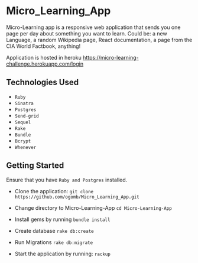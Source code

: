 # Micro_Learning_App
Micro-Learning app is a responsive web application that sends you one page per day about something you want to learn. Could be: a new Language, a random Wikipedia page, React documentation, a page from the CIA World Factbook, anything!

Application is hosted in heroku https://micro-learning-challenge.herokuapp.com/login

## Technologies Used
- `Ruby`
- `Sinatra`
- `Postgres`
- `Send-grid`
- `Sequel`
- `Rake`
- `Bundle`
- `Bcrypt`
- `Whenever`

## Getting Started
Ensure that you have `Ruby and Postgres` installed.

- Clone the application:
      `git clone https://github.com/ogomb/Micro_Learning_App.git`
      
- Change directory to Micro-Learning-App  `cd Micro-Learning-App`

- Install gems by running   `bundle install`

- Create database  `rake db:create`

- Run Migrations   `rake db:migrate`

- Start the application by running: `rackup`
